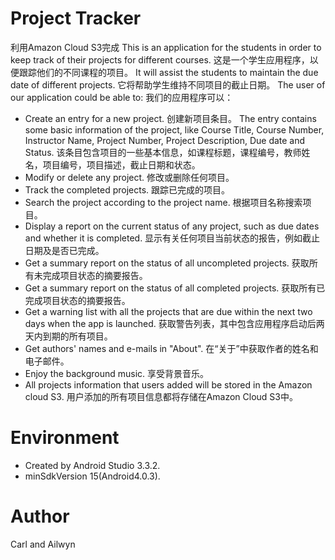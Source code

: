 # Project Tracker
利用Amazon Cloud S3完成
This is an application for the students in order to keep track of their projects for different courses.
这是一个学生应用程序，以便跟踪他们的不同课程的项目。
It will assist the students to maintain the due date of different projects.
它将帮助学生维持不同项目的截止日期。
The user of our application could be able to:
我们的应用程序可以：

 - Create an entry for a new project.
 创建新项目条目。
   The entry contains some basic information of the project, like Course Title, Course Number, Instructor Name, Project Number, Project Description, Due date and Status.
   该条目包含项目的一些基本信息，如课程标题，课程编号，教师姓名，项目编号，项目描述，截止日期和状态。
 - Modify or delete any project.
 修改或删除任何项目。
 - Track the completed projects.
 跟踪已完成的项目。
 - Search the project according to the project name.
 根据项目名称搜索项目。
 - Display a report on the current status of any project, such as due dates and whether it is completed.
 显示有关任何项目当前状态的报告，例如截止日期及是否已完成。
 - Get a summary report on the status of all uncompleted projects.
 获取所有未完成项目状态的摘要报告。
 - Get a summary report on the status of all completed projects.
 获取所有已完成项目状态的摘要报告。
 - Get a warning list with all the projects that are due within the next two days when the app is launched.
 获取警告列表，其中包含应用程序启动后两天内到期的所有项目。
 - Get authors' names and e-mails in "About".
 在“关于”中获取作者的姓名和电子邮件。
 - Enjoy the background music.
 享受背景音乐。
 - All projects information that users added will be stored in the Amazon cloud S3.
 用户添加的所有项目信息都将存储在Amazon Cloud S3中。

# Environment

  - Created by Android Studio 3.3.2.
  - minSdkVersion 15(Android4.0.3).

# Author

Carl and Ailwyn
